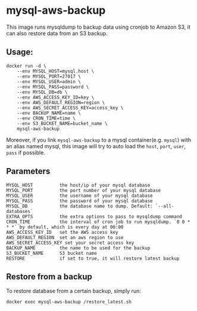 # mysql-aws-backup

This image runs mysqldump to backup data using cronjob to Amazon S3, it can also restore data from an S3 backup.

## Usage:

    docker run -d \
        --env MYSQL_HOST=mysql.host \
        --env MYSQL_PORT=27017 \
        --env MYSQL_USER=admin \
        --env MYSQL_PASS=password \
        --env MYSQL_DB=db \
        --env AWS_ACCESS_KEY_ID=key \	
        --env AWS_DEFAULT_REGION=region \		
        --env AWS_SECRET_ACCESS_KEY=access_key \
        --env BACKUP_NAME=name \
        --env CRON_TIME=time \
        --env S3_BUCKET_NAME=bucket_name \
        mysql-aws-backup

Moreover, if you link `mysql-aws-backup` to a mysql container(e.g. `mysql`) with an alias named mysql, this image will try to auto load the `host`, `port`, `user`, `pass` if possible.

## Parameters

    MYSQL_HOST          the host/ip of your mysql database
    MYSQL_PORT          the port number of your mysql database
    MYSQL_USER          the username of your mysql database
    MYSQL_PASS          the password of your mysql database
    MYSQL_DB            the database name to dump. Default: `--all-databases`
    EXTRA_OPTS          the extra options to pass to mysqldump command
    CRON_TIME           the interval of cron job to run mysqldump. `0 0 * * *` by default, which is every day at 00:00
    AWS_ACCESS_KEY_ID	set the AWS access key
    AWS_DEFAULT_REGION	set an aws region to use	
    AWS_SECRET_ACCESS_KEY set your secret access key
    BACKUP_NAME         the name to be used for the backup
    S3_BUCKET_NAME      S3 bucket name
    RESTORE             if set to true, it will restore latest backup

## Restore from a backup

To restore database from a certain backup, simply run:

    docker exec mysql-aws-backup /restore_latest.sh
